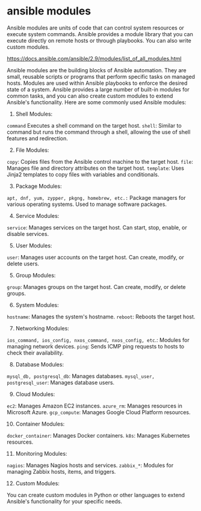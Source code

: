 # ansible modules

Ansible modules are units of code that can control system resources or execute system commands. Ansible provides a module library that you can execute directly on remote hosts or through playbooks. You can also write custom modules.


https://docs.ansible.com/ansible/2.9/modules/list_of_all_modules.html


Ansible modules are the building blocks of Ansible automation. They are small, reusable scripts or programs that perform specific tasks on managed hosts. Modules are used within Ansible playbooks to enforce the desired state of a system. Ansible provides a large number of built-in modules for common tasks, and you can also create custom modules to extend Ansible's functionality. Here are some commonly used Ansible modules:

1. Shell Modules:

`command` Executes a shell command on the target host.
`shell`: Similar to command but runs the command through a shell, allowing the use of shell features and redirection.

2. File Modules:

`copy`: Copies files from the Ansible control machine to the target host.
`file`: Manages file and directory attributes on the target host.
`template`: Uses Jinja2 templates to copy files with variables and conditionals.

3. Package Modules:

`apt, dnf, yum, zypper, pkgng, homebrew, etc.:` Package managers for various operating systems. Used to manage software packages.

4. Service Modules:

`service`: Manages services on the target host. Can start, stop, enable, or disable services.

5. User Modules:

`user`: Manages user accounts on the target host. Can create, modify, or delete users.

5. Group Modules:

`group`: Manages groups on the target host. Can create, modify, or delete groups.

6. System Modules:

`hostname`: Manages the system's hostname.
`reboot`: Reboots the target host.

7. Networking Modules:

`ios_command, ios_config, nxos_command, nxos_config, etc`.: Modules for managing network devices.
`ping`: Sends ICMP ping requests to hosts to check their availability.

8. Database Modules:

`mysql_db, postgresql_db`: Manages databases.
`mysql_user, postgresql_user`: Manages database users.

9. Cloud Modules:

`ec2`: Manages Amazon EC2 instances.
`azure_rm`: Manages resources in Microsoft Azure.
`gcp_compute`: Manages Google Cloud Platform resources.

10. Container Modules:

`docker_container`: Manages Docker containers.
`k8s`: Manages Kubernetes resources.

11. Monitoring Modules:

`nagios`: Manages Nagios hosts and services.
`zabbix_*`: Modules for managing Zabbix hosts, items, and triggers.

12. Custom Modules:

You can create custom modules in Python or other languages to extend Ansible's functionality for your specific needs.
